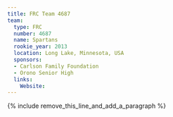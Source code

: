 ```yaml
---
title: FRC Team 4687
team:
  type: FRC
  number: 4687
  name: Spartans
  rookie_year: 2013
  location: Long Lake, Minnesota, USA
  sponsors:
  - Carlson Family Foundation
  - Orono Senior High
  links:
    Website:
---
```


{% include remove_this_line_and_add_a_paragraph %}